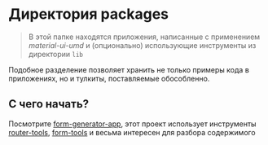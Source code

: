 
# Директория packages

> В этой папке находятся приложения, написанные с применением *material-ui-umd* и (опционально) использующие инструменты из директории `lib`

Подобное разделение позволяет хранить не только примеры кода в приложениях, но и тулкиты, поставляемые обособленно.

## С чего начать?

Посмотрите [form-generator-app](./form-generator-app), этот проект использует инструменты [router-tools](../lib/router-tools), [form-tools](../lib/form-tools) и весьма интересен для разбора содержимого
